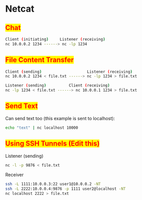 # Netcat

## <mark style="color:red;">Chat</mark>

```bash
Client (initiating)		Listener (receiving)
nc 10.0.0.2 1234 ------> nc -lp 1234
```

## <mark style="color:red;">File Content Transfer</mark>

```bash
Client (sending)					Listener (receiving)
nc 10.0.0.2 1234 < file.txt ------> nc -lp 1234 > file.txt

Listener (sending)			Client (receiving)
nc -lp 1234 < file.txt ------> nc 10.0.0.1 1234 > file.txt
```

## <mark style="color:red;">Send Text</mark>

Can send text too (this example is sent to localhost):

```bash
echo "text" | nc localhost 10000
```

## <mark style="color:red;">Using SSH Tunnels (Edit this)</mark>

Listener (sending)

```bash
nc -l -p 9876 < file.txt
```

Receiver

```bash
ssh -L 1111:10.0.0.3:22 user1@10.0.0.2 -NT
ssh -L 2222:10.0.0.4:9876 -p 1111 user2@localhost -NT
nc localhost 2222 > file.txt
```



